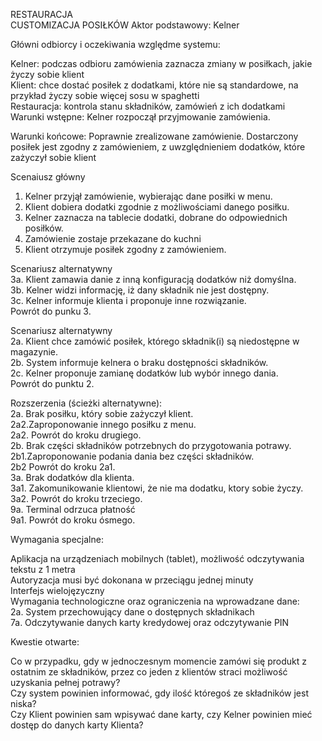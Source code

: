 RESTAURACJA  
CUSTOMIZACJA POSIŁKÓW 
Aktor podstawowy: Kelner  
  
Główni odbiorcy i oczekiwania względme systemu:  
  
Kelner: podczas odbioru zamówienia zaznacza zmiany w posiłkach, jakie życzy sobie klient  
Klient: chce dostać posiłek z dodatkami, które nie są standardowe, na przykład życzy sobie więcej sosu w spaghetti  
Restauracja: kontrola stanu składników, zamówień z ich dodatkami  
Warunki wstępne: Kelner rozpoczął przyjmowanie zamówienia.  
  
Warunki końcowe: Poprawnie zrealizowane zamówienie. Dostarczony posiłek jest zgodny z zamówieniem, z uwzględnieniem dodatków, które zażyczył sobie klient  
  
Scenaiusz główny  
  
1. Kelner przyjął zamówienie, wybierając dane posiłki w menu.  
2. Klient dobiera dodatki zgodnie z możliwościami danego posiłku. 
3. Kelner zaznacza na tablecie dodatki, dobrane do odpowiednich posiłków.  
4. Zamówienie zostaje przekazane do kuchni  
5. Klient otrzymuje posiłek zgodny z zamówieniem.  
  
Scenariusz alternatywny  
3a. Klient zamawia danie z inną konfiguracją dodatków niż domyślna.  
3b. Kelner widzi informację, iż dany składnik nie jest dostępny.  
3c. Kelner informuje klienta i proponuje inne rozwiązanie.  
Powrót do punku 3.  
  
Scenariusz alternatywny  
2a. Klient chce zamówić posiłek, którego składnik(i) są niedostępne w magazynie.  
2b. System informuje kelnera o braku dostępności składników.  
2c. Kelner proponuje zamianę dodatków lub wybór innego dania.  
Powrót do punktu 2.  
  
Rozszerzenia (ścieżki alternatywne):  
2a. Brak posiłku, który sobie zażyczył klient.  
2a2.Zaproponowanie innego posiłku z menu.  
2a2. Powrót do kroku drugiego.  
2b. Brak części składników potrzebnych do przygotowania potrawy.  
2b1.Zaproponowanie podania dania bez części składników.  
2b2 Powrót do kroku 2a1.  
3a. Brak dodatków dla klienta.  
3a1. Zakomunikowanie klientowi, że nie ma dodatku, ktory sobie życzy.  
3a2. Powrót do kroku trzeciego.  
9a. Terminal odrzuca płatność  
9a1. Powrót do kroku ósmego.  
  
Wymagania specjalne:   
  
Aplikacja na urządzeniach mobilnych (tablet), możliwość odczytywania tekstu z 1 metra  
Autoryzacja musi być dokonana w przeciągu jednej minuty  
Interfejs wielojęzyczny  
Wymagania technologiczne oraz ograniczenia na wprowadzane dane:  
2a. System przechowujący dane o dostępnych składnikach  
7a. Odczytywanie danych karty kredydowej oraz odczytywanie PIN  
  
Kwestie otwarte:  
  
Co w przypadku, gdy w jednoczesnym momencie zamówi się produkt z ostatnim ze składników, przez co jeden z klientów straci możliwość uzyskania pełnej potrawy?  
Czy system powinien informować, gdy ilość któregoś ze składników jest niska?  
Czy Klient powinien sam wpisywać dane karty, czy Kelner powinien mieć dostęp do danych karty Klienta?  
  
